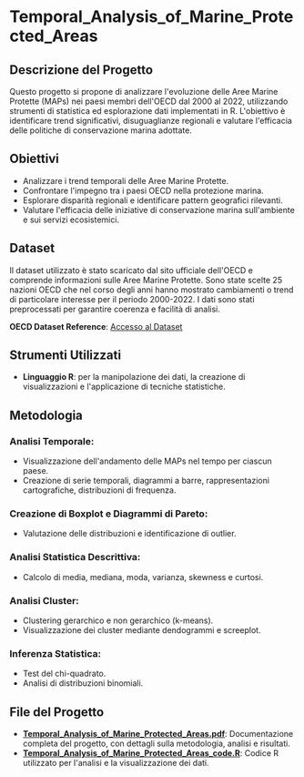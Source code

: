  # Temporal_Analysis_of_Marine_Protected_Areas

## Descrizione del Progetto

Questo progetto si propone di analizzare l'evoluzione delle Aree Marine Protette (MAPs) nei paesi membri dell'OECD dal 2000 al 2022, utilizzando strumenti di statistica ed esplorazione dati implementati in R. L'obiettivo è identificare trend significativi, disuguaglianze regionali e valutare l'efficacia delle politiche di conservazione marina adottate.

## Obiettivi

- Analizzare i trend temporali delle Aree Marine Protette.
- Confrontare l'impegno tra i paesi OECD nella protezione marina.
- Esplorare disparità regionali e identificare pattern geografici rilevanti.
- Valutare l'efficacia delle iniziative di conservazione marina sull'ambiente e sui servizi ecosistemici.

## Dataset

Il dataset utilizzato è stato scaricato dal sito ufficiale dell'OECD e comprende informazioni sulle Aree Marine Protette. Sono state scelte 25 nazioni OECD che nel corso degli anni hanno mostrato cambiamenti o trend di particolare interesse per il periodo 2000-2022. I dati sono stati preprocessati per garantire coerenza e facilità di analisi.

**OECD Dataset Reference**: [Accesso al Dataset](https://data-explorer.oecd.org/vis?tm=total%20marine%20protected%20area&pg=0&snb=10&vw=tb&df[ds]=dsDisseminateFinalDMZ&df[id]=DSD_SOE%40DF_SOE&df[ag]=OECD.ENV.EPI&df[vs]=1.0&dq=.A.MARINE...&pd=2000%2C2022&to[TIME_PERIOD]=false)


## Strumenti Utilizzati

- **Linguaggio R**: per la manipolazione dei dati, la creazione di visualizzazioni e l'applicazione di tecniche statistiche.

## Metodologia

### Analisi Temporale:

- Visualizzazione dell'andamento delle MAPs nel tempo per ciascun paese.
- Creazione di serie temporali, diagrammi a barre, rappresentazioni cartografiche, distribuzioni di frequenza.

### Creazione di Boxplot e Diagrammi di Pareto:

- Valutazione delle distribuzioni e identificazione di outlier.

### Analisi Statistica Descrittiva:

- Calcolo di media, mediana, moda, varianza, skewness e curtosi.

### Analisi Cluster:

- Clustering gerarchico e non gerarchico (k-means).
- Visualizzazione dei cluster mediante dendogrammi e screeplot.

### Inferenza Statistica:

- Test del chi-quadrato.
- Analisi di distribuzioni binomiali.

## File del Progetto

- **[Temporal_Analysis_of_Marine_Protected_Areas.pdf](Temporal_Analysis_of_Marine_Protected_Areas.pdf)**: Documentazione completa del progetto, con dettagli sulla metodologia, analisi e risultati.
- **[Temporal_Analysis_of_Marine_Protected_Areas_code.R](Temporal_Analysis_of_Marine_Protected_Areas_code.R)**: Codice R utilizzato per l'analisi e la visualizzazione dei dati.


